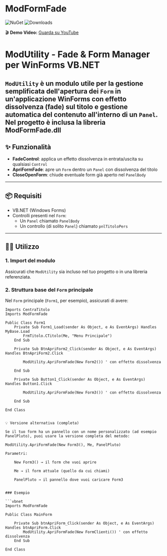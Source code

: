 # ModFormFade

![NuGet](https://img.shields.io/nuget/v/ModFormFade?style=flat-square)
![Downloads](https://img.shields.io/nuget/dt/ModFormFade?style=flat-square)

🎬 **Demo Video:** [Guarda su YouTube](https://youtu.be/-Bmwirt68pI)


# ModUtility - Fade & Form Manager per WinForms VB.NET

`ModUtility` è un modulo utile per la gestione semplificata dell'apertura dei `Form` in un'applicazione WinForms con effetto dissolvenza (fade) sul titolo e gestione automatica del contenuto all'interno di un `Panel`.
Nel progetto è inclusa la libreria ModFormFade.dll
---

## ✨ Funzionalità

- **FadeControl**: applica un effetto dissolvenza in entrata/uscita su qualsiasi `Control`
- **ApriFormFade**: apre un `Form` dentro un `Panel` con dissolvenza del titolo
- **CloseOpenForm**: chiude eventuale form già aperto nel `PanelBody`

---

## 📦 Requisiti

- VB.NET (Windows Forms)
- Controlli presenti nel `Form`:
  - Un `Panel` chiamato `PanelBody`
  - Un controllo (di solito `Panel`) chiamato `pnlTitoloPers`

---

## 🧑‍💻 Utilizzo

### 1. Import del modulo

Assicurati che `ModUtility` sia incluso nel tuo progetto o in una libreria referenziata.

### 2. Struttura base del `Form` principale

Nel `Form` principale (`Form1`, per esempio), assicurati di avere:

```vbnet
Imports CentraTitolo
Imports ModFormFade

Public Class Form1
    Private Sub Form1_Load(sender As Object, e As EventArgs) Handles MyBase.Load
        FrmTitolo.CTitolo(Me, "Menu Principale")
    End Sub

    Private Sub BtnApriForm2_Click(sender As Object, e As EventArgs) Handles BtnApriForm2.Click

        ModUtility.ApriFormFade(New Form2()) ' con effetto dissolvenza

    End Sub

    Private Sub Button1_Click(sender As Object, e As EventArgs) Handles Button1.Click

        ModUtility.ApriFormFade(New Form3()) ' con effetto dissolvenza

    End Sub

End Class


💡 Versione alternativa (completa)

Se il tuo form ha un pannello con un nome personalizzato (ad esempio PanelPluto), puoi usare la versione completa del metodo:

ModUtility.ApriFormFade(New Form3(), Me, PanelPluto)

Parametri:

    New Form3() → il form che vuoi aprire

    Me → il form attuale (quello da cui chiami)

    PanelPluto → il pannello dove vuoi caricare Form3
	
	
### Esempio 

```vbnet
Imports ModFormFade

Public Class MainForm

    Private Sub btnApriForm_Click(sender As Object, e As EventArgs) Handles btnApriForm.Click
        ModUtility.ApriFormFade(New FormClienti()) ' con effetto dissolvenza
    End Sub

End Class



